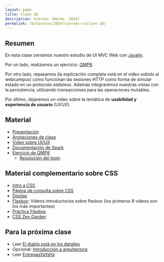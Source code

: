 ```yaml
---
layout: page
title: Clase 18
description: Viernes (Noche, 2024)
permalink: /bitacoras/2024/viernes-n/clase-18/
---
```



## Resumen

En esta clase cerramos nuestro estudio de UI MVC Web con [Javalin](https://javalin.io).


Por un lado, realizamos un ejercicio: [QMP8](https://github.com/dds-utn/jpa-proof-of-concept-template/tree/qmp-web).

Por otro lado, repasamos (la explicación completa está en el video subido al webcampus) cómo funcionan las sesiones HTTP como forma de simular estado en un protocolo _stateless_. Además integraremos nuestras vistas con la persistencia, utilizando transacciones para las operaciones mutables.

Por último, dejaremos un video sobre la temática de **usabilidad y experiencia de usuario** (UI/UX).

## Material

- [Presentación](https://docs.google.com/presentation/d/1Dxn15lJcvpZVgUH9nOAHQxWdQQMEuF4H6M50075yqco/edit#slide=id.gf9c2586648_0_28)
- [Anotaciones de clase](https://excalidraw.com/#json=D3P7x39HN5r5l-e0f3J4i,5o1sc7RgLK5JPQNKhBqngA)
- [Video sobre UI/UX](https://www.youtube.com/watch?v=78l4oTU6AfA)
- [Documentación de Spark](https://javalin.iodocumentation)
- [Ejercicio de QMP8](https://github.com/dds-utn/jpa-proof-of-concept-template/tree/qmp-web)
    - [Resolución del login](https://github.com/dds-utn/jpa-proof-of-concept-template/tree/qmp-web-con-login)

## Material complementario sobre CSS

- [Intro a CSS](https://www.w3schools.com/css/css_intro.asp)
- [Página de consulta sobre CSS](https://css-tricks.com/almanac/)
- [Display](https://www.w3schools.com/css/css_display_visibility.asp)
- [Flexbox](https://flexbox.io/): Videos introductorios sobre flexbox (los primeros 8 videos son los más importantes)
- [Práctica Flexbox](https://flexboxfroggy.com/#es)
- [CSS Zen Garden](http://www.csszengarden.com/)


## Para la próxima clase

* Leer [El diablo está en los detalles](https://medium.com/arquitecturas-concurrentes/arquitecturas-concurrentes-episodio-1-el-diablo-est%C3%A1-en-los-detalles-692766ac669b)
* Opcional: [Introducción a arquitectura](https://docs.google.com/document/d/1XaKMrWPA0jntDK29gtEDRw-CoQgWXfHOmdbmihg4MpE/edit#heading=h.z9jwy1eurzt9)
* Leer [EntregasYaYaYa](https://docs.google.com/document/d/1snIOX5rNp3kwEkWF3R04-KuujUbMTOz1wanl3Rut0Ts/edit#heading=h.tvlfd8lfshb0)
